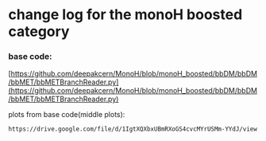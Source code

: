 # change log for the monoH boosted category

### base code: 

[https://github.com/deepakcern/MonoH/blob/monoH_boosted/bbDM/bbDM/bbMET/bbMETBranchReader.py](https://github.com/deepakcern/MonoH/blob/monoH_boosted/bbDM/bbDM/bbMET/bbMETBranchReader.py)


plots from base code(middle plots): 
```
https://drive.google.com/file/d/1IgtXQXbxUBmRXoGS4cvcMYrUSMm-YYdJ/view
```
